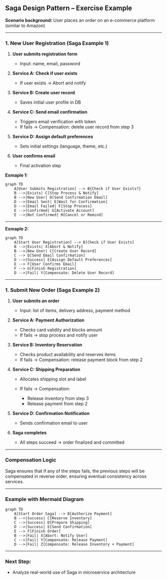 ## Saga Design Pattern – Exercise Example

**Scenario background:**
User places an order on an e-commerce platform (similar to Amazon)

---
### 1. New User Registration (Saga Example 1)

1. **User submits registration form**
   * Input: name, email, password

2. **Service A: Check if user exists**
   * If user exists → Abort and notify

3. **Service B: Create user record**
   * Saves initial user profile in DB

4. **Service C: Send email confirmation**
   * Triggers email verification with token
   * If fails → Compensation: delete user record from step 3

5. **Service D: Assign default preferences**
   * Sets initial settings (language, theme, etc.)

6. **User confirms email**
   * Final activation step

**Exmaple 1:**
```mermaid
graph TD
    A[User Submits Registration] --> B{Check if User Exists?}
    B -->|Exists| C[Stop Process & Notify]
    B -->|New User| D[Send Confirmation Email]
    D -->|Email Sent| E[Wait for Confirmation]
    D -->|Email Failed| F[Stop Process]
    E -->|Confirmed| G[Activate Account]
    E -->|Not Confirmed| H[Cancel or Remind]

```
---
**Exmaple 2:**
```mermaid
graph TD
    A[Start User Registration] --> B[Check if User Exists]
    B -->|Exists| X[Abort & Notify]
    B -->|New User| C[Create User Record]
    C --> D[Send Email Confirmation]
    D -->|Success| E[Assign Default Preferences]
    E --> F[User Confirms Email]
    F --> G[Finish Registration]
    D -->|Fail| Y[Compensate: Delete User Record]
```

---
### 1. Submit New Order (Saga Example 2)

1. **User submits an order**

   * Input: list of items, delivery address, payment method

2. **Service A: Payment Authorization**

   * Checks card validity and blocks amount
   * If fails → stop process and notify user

3. **Service B: Inventory Reservation**

   * Checks product availability and reserves items
   * If fails → Compensation: release payment block from step 2

4. **Service C: Shipping Preparation**

   * Allocates shipping slot and label
   * If fails → Compensation:

     * Release inventory from step 3
     * Release payment from step 2

5. **Service D: Confirmation Notification**

   * Sends confirmation email to user

6. **Saga completes**

   * All steps succeed → order finalized and committed

---

### Compensation Logic

Saga ensures that if any of the steps fails, the previous steps will be compensated in reverse order, ensuring eventual consistency across services.

---

### Example with Mermaid Diagram

```mermaid
graph TD
    A[Start Order Saga] --> B[Authorize Payment]
    B -->|Success| C[Reserve Inventory]
    C -->|Success| D[Prepare Shipping]
    D -->|Success| E[Send Confirmation]
    E --> F[Finish Order]
    B -->|Fail| X[Abort: Notify User]
    C -->|Fail| Y[Compensate: Release Payment]
    D -->|Fail| Z[Compensate: Release Inventory + Payment]
```

---
### Next Step:
* Analyze real-world use of Saga in microservice architecture

